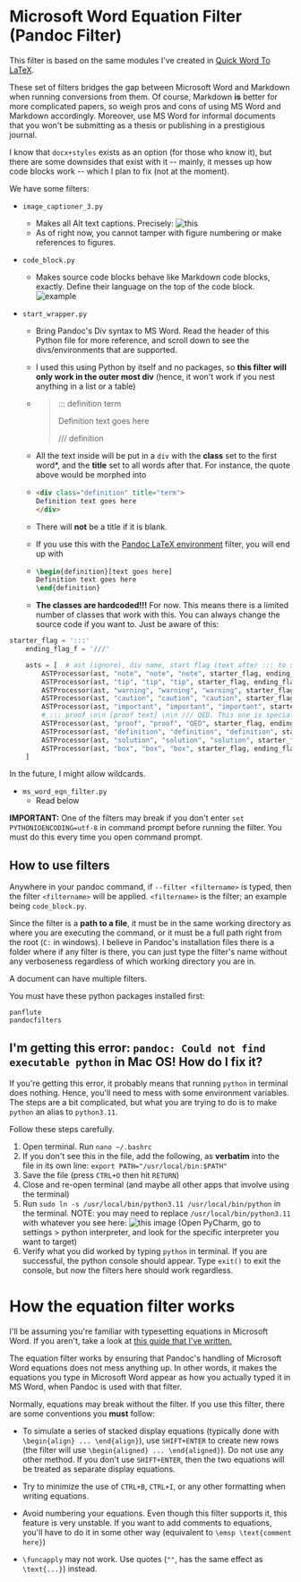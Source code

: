 # Microsoft Word Equation Filter (Pandoc Filter)

This filter is based on the same modules I've
created in [Quick Word To LaTeX](https://github.com/ICPRplshelp/Quick-word-to-LaTeX-4).

These set of filters bridges the gap between Microsoft Word and Markdown when running conversions from them. Of course, Markdown **is** better for more complicated papers, so weigh pros and cons of using MS Word and Markdown accordingly. Moreover, use MS Word for informal documents that you won't be submitting as a thesis or publishing in a prestigious journal.

I know that `docx+styles` exists as an option (for those who know it), but there are some downsides that exist with it -- mainly, it messes up how code blocks work -- which I plan to fix (not at the moment).

We have some filters:

- `image_captioner_3.py`
    - Makes all Alt text captions. Precisely:
     ![this](https://media.discordapp.net/attachments/1036007721343926342/1060011166853771274/image.png)
    - As of right now, you cannot tamper with figure numbering or make references to figures.
- `code_block.py`
    - Makes source code blocks behave like Markdown code blocks, exactly.
      Define their language on the top of the code block.
     ![example](https://media.discordapp.net/attachments/1036007721343926342/1060011485713137804/image.png)

- `start_wrapper.py`
    - Bring Pandoc's Div syntax to MS Word. Read the header
      of this Python file for more reference, and scroll down to see
      the divs/environments that are supported.
    - I used this using Python by itself and no packages, so **this filter will only work in the outer most div** (hence, it won't work if you nest anything in a list or a table)
    - > ::: definition term
      >
      > Definition text goes here
      >
      > /// definition

    - All the text inside will be put in a `div` with the **class** set to the first word\*, and the **title** set to all words after that. For instance, the quote above would be morphed into
    - ```html
      <div class="definition" title="term"> 
      Definition text goes here 
      </div>
      ```
    - There will **not** be a title if it is blank.
    - If you use this with the [Pandoc LaTeX environment](https://github.com/chdemko/pandoc-latex-environment) filter, you will end up with
    - ```tex
      \begin{definition}[text goes here]
      Definition text goes here
      \end{definition}
      ```
    - **The classes are hardcoded!!!** For now. This means there is a limited number of classes that work with this. You can always change the source code if you want to. Just be aware of this:


```python
starter_flag = ':::'
    ending_flag_f = '///'

    asts = [  # ast (ignore), div name, start flag (text after ::: to signal env start), end flag (text after /// to signal end of env)
        ASTProcessor(ast, "note", "note", "note", starter_flag, ending_flag_f),
        ASTProcessor(ast, "tip", "tip", "tip", starter_flag, ending_flag_f),
        ASTProcessor(ast, "warning", "warning", "warning", starter_flag, ending_flag_f),
        ASTProcessor(ast, "caution", "caution", "caution", starter_flag, ending_flag_f),
        ASTProcessor(ast, "important", "important", "important", starter_flag, ending_flag_f),
        # ::: proof \n\n [proof text] \n\n /// QED. This one is special
        ASTProcessor(ast, "proof", "proof", "QED", starter_flag, ending_flag_f),
        ASTProcessor(ast, "definition", "definition", "definition", starter_flag, ending_flag_f),
        ASTProcessor(ast, "solution", "solution", "solution", starter_flag, ending_flag_f),
        ASTProcessor(ast, "box", "box", "box", starter_flag, ending_flag_f)
    ]
```

In the future, I might allow wildcards.

- `ms_word_eqn_filter.py`
    - Read below

**IMPORTANT:** One of the filters may break if you don't enter `set PYTHONIOENCODING=utf-8`
in command prompt before running the filter. You must do this every time you open command prompt.


## How to use filters

Anywhere in your pandoc command, if `--filter <filtername>` is typed, then the filter `<filtername>` will be applied. `<filtername>` is the filter; an example being `code_block.py`.

Since the filter is a **path to a file**, it must be in the same working directory as where you are executing the command, or it must be a full path right from the root (`C:` in windows). I believe in Pandoc's installation files there
is a folder where if any filter is there, you can just type
the filter's name without any verboseness regardless of which working directory you are in.

A document can have multiple filters.

You must have these python packages installed first:

```
panflute
pandocfilters
```


## I'm getting this error: `pandoc: Could not find executable python` in Mac OS! How do I fix it?

If you're getting this error, it probably means that running `python` in terminal does nothing. Hence, you'll
need to mess with some environment variables. The steps are a bit complicated, but what you are trying to do is
to make `python` an alias to `python3.11`.

Follow these steps carefully.

1. Open terminal. Run `nano ~/.bashrc`
2. If you don't see this in the file, add the following, as **verbatim** into the file in its own line: `export PATH="/usr/local/bin:$PATH"`
3. Save the file (press `CTRL+O` then hit `RETURN`)
4. Close and re-open terminal (and maybe all other apps that involve using the terminal)
5. Run `sudo ln -s /usr/local/bin/python3.11 /usr/local/bin/python` in the terminal. NOTE: you may need to replace `/usr/local/bin/python3.11` with whatever
   you see here: ![this image](https://media.discordapp.net/attachments/889357303034314782/1059019405721354291/image.png) (Open PyCharm, go to settings > python interpreter, and look for the specific interpreter you want to target)
6. Verify what you did worked by typing `python` in terminal. If you are successful, the python console should appear. Type `exit()` to exit the console, but
   now the filters here should work regardless.


# How the equation filter works

I'll be assuming you're familiar with typesetting equations in Microsoft Word. If you aren't, take a look at [this guide that I've written.](https://github.com/ICPRplshelp/Quick-word-to-LaTeX-4/wiki/Microsoft-Word-Equation-Syntax)

The equation filter works by ensuring that Pandoc's handling of Microsoft
Word equations does not mess anything up. In other words, it makes
the equations you type in Microsoft Word appear as how you actually
typed it in MS Word, when Pandoc is used with that filter.

Normally, equations may break without the filter. If you use this
filter, there are some conventions you **must** follow:

- To simulate a series of stacked display equations (typically done with `\begin{align} ... \end{align}`), use `SHIFT+ENTER` to create new rows (the filter will use `\begin{aligned} ... \end{aligned}`). Do not use any other method. If you don't use `SHIFT+ENTER`, then the two equations will be treated as separate display equations.

- Try to minimize the use of `CTRL+B`, `CTRL+I`, or any other formatting when writing equations.

- Avoid numbering your equations. Even though this filter supports it, this feature is very unstable. If you want to add comments to equations, you'll have to do it in some other way (equivalent to `\emsp \text{comment here}`)

- `\funcapply` may not work. Use quotes (`""`, has the same effect as `\text{...}`) instead.